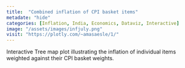 ```yaml
---
title:  "Combined inflation of CPI basket items"
metadate: "hide"
categories: [Inflation, India, Economics, Dataviz, Interactive]
image: "/assets/images/infjuly.png"
visit: "https://plotly.com/~amasaesle/1/"
---
```

Interactive Tree map plot illustrating the inflation of individual items weighted against their CPI basket weights.
